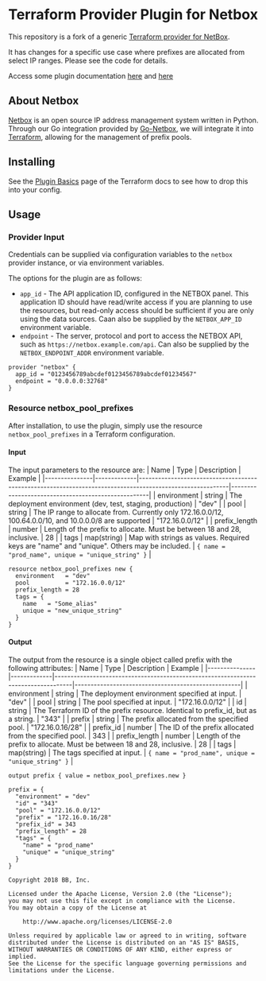 # Terraform Provider Plugin for Netbox

This repository is a fork of a generic [Terraform provider for NetBox](https://github.com/limberger/terraform-provider-netbox/releases).

It has changes for a specific use case where prefixes are allocated from select IP ranges.
Please see the code for details.

Access some plugin documentation [here](https://pkg.go.dev/github.com/hashicorp/terraform-plugin-sdk)
and [here](https://www.terraform.io/docs/plugins/basics.html)

## About Netbox

[Netbox](https://github.com/netbox-community/netbox) is an open source IP address management
system written in Python. Through our Go integration provided by 
[Go-Netbox](https://github.com/netbox-community/go-netbox), we will integrate it into 
[Terraform](https://www.terraform.io/), allowing for the management of prefix pools.


## Installing

See the [Plugin Basics](https://www.terraform.io/docs/plugins/basics.html) page of the Terraform
docs to see how to drop this into your config.

## Usage

### Provider Input
Credentials can be supplied via configuration variables to the `netbox`
provider instance, or via environment variables.

The options for the plugin are as follows:

 * `app_id` - The API application ID, configured in the NETBOX  panel. This
   application ID should have read/write access if you are planning to use the
   resources, but read-only access should be sufficient if you are only using
   the data sources. Caan also be supplied by the `NETBOX_APP_ID` environment
   variable.
 * `endpoint` - The server, protocol and port to access the NETBOX API, such as
   `https://netbox.example.com/api`. Can also be supplied by the
   `NETBOX_ENDPOINT_ADDR` environment variable.

```
provider "netbox" {
  app_id = "0123456789abcdef0123456789abcdef01234567"
  endpoint = "0.0.0.0:32768"
}
```

### Resource netbox_pool_prefixes 
After installation, to use the plugin, simply use the resource `netbox_pool_prefixes` in
a Terraform configuration. 
#### Input
The input parameters to the resource are:
| Name          | Type        | Description                                                                                              | Example                                            |
|---------------|-------------|----------------------------------------------------------------------------------------------------------|----------------------------------------------------|
| environment   | string      | The deployment environment (dev, test, staging, production)                                              | "dev"                                              |
| pool          | string      | The IP range to allocate from. Currently only 172.16.0.0/12, 100.64.0.0/10, and 10.0.0.0/8 are supported | "172.16.0.0/12"                                    |
| prefix_length | number      | Length of the prefix to allocate. Must be between 18 and 28, inclusive.                                  | 28                                                 |
| tags          | map(string) | Map with strings as values. Required keys are "name" and "unique". Others may be included.               | `{ name = "prod_name", unique = "unique_string" }` |

```
resource netbox_pool_prefixes new {
  environment   = "dev"
  pool          = "172.16.0.0/12"
  prefix_length = 28
  tags = {
    name   = "Some_alias"
    unique = "new_unique_string"
  }
}
```

#### Output
The output from the resource is a single object called prefix with the following attributes:
| Name          | Type        | Description                                                                       | Example                                            |
|---------------|-------------|-----------------------------------------------------------------------------------|----------------------------------------------------|
| environment   | string      | The deployment environment specified at input.                                    | "dev"                                              |
| pool          | string      | The pool specified at input.                                                      | "172.16.0.0/12"                                    |
| id            | string      | The Terraform ID of the prefix resource. Identical to prefix_id, but as a string. | "343"                                              |
| prefix        | string      | The prefix allocated from the specified pool.                                     | "172.16.0.16/28"                                   |
| prefix_id     | number      | The ID of the prefix allocated from the specified pool.                           | 343                                                |
| prefix_length | number      | Length of the prefix to allocate. Must be between 18 and 28, inclusive.           | 28                                                 |
| tags          | map(string) | The tags specified at input.                                                      | `{ name = "prod_name", unique = "unique_string" }` |


```
output prefix { value = netbox_pool_prefixes.new }
```

```
prefix = {
  "environment" = "dev"
  "id" = "343"
  "pool" = "172.16.0.0/12"
  "prefix" = "172.16.0.16/28"
  "prefix_id" = 343
  "prefix_length" = 28
  "tags" = {
    "name" = "prod_name"
    "unique" = "unique_string"
  }
}
```

```
Copyright 2018 BB, Inc.

Licensed under the Apache License, Version 2.0 (the "License");
you may not use this file except in compliance with the License.
You may obtain a copy of the License at

    http://www.apache.org/licenses/LICENSE-2.0

Unless required by applicable law or agreed to in writing, software
distributed under the License is distributed on an "AS IS" BASIS,
WITHOUT WARRANTIES OR CONDITIONS OF ANY KIND, either express or implied.
See the License for the specific language governing permissions and
limitations under the License.
```
